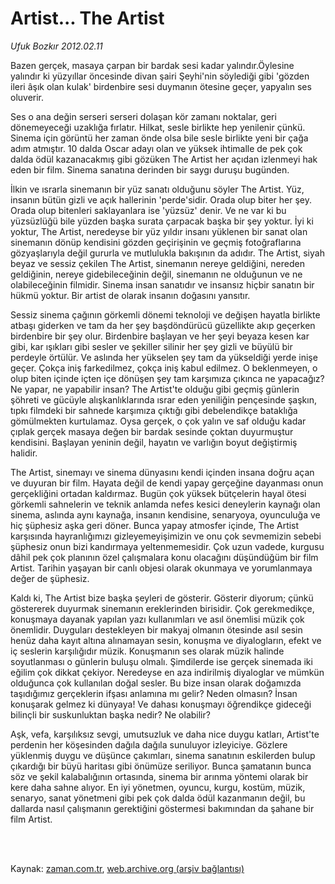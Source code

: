 # Artist... The Artist

*Ufuk Bozkır 2012.02.11*

<td class="columnist-detail">
<p>Bazen gerçek, masaya çarpan bir bardak sesi kadar yalındır.Öylesine yalındır ki yüzyıllar öncesinde divan şairi Şeyhi'nin söylediği gibi 'gözden ileri âşık olan kulak' birdenbire sesi duymanın ötesine geçer, yapyalın ses oluverir.</p>
<p>
<div id="haberMetinDiv">
<p>Ses o ana değin serseri serseri dolaşan kör zamanı noktalar, geri dönemeyeceği uzaklığa fırlatır. Hilkat, sesle birlikte hep yenilenir çünkü. Sinema için görüntü her zaman önde olsa bile sesle birlikte yeni bir çağa adım atmıştır. 10 dalda Oscar adayı olan ve yüksek ihtimalle de pek çok dalda ödül kazanacakmış gibi gözüken The Artist her açıdan izlenmeyi hak eden bir film. Sinema sanatına derinden bir saygı duruşu bugünden.
<p>İlkin ve ısrarla sinemanın bir yüz sanatı olduğunu söyler The Artist. Yüz, insanın bütün gizli ve açık hallerinin 'perde'sidir. Orada olup biter her şey. Orada olup bitenleri saklayanlara ise 'yüzsüz' denir. Ve ne var ki bu yüzsüzlüğü bile yüzden başka surata çarpacak başka bir şey yoktur. İyi ki yoktur, The Artist, neredeyse bir yüz yıldır insanı yüklenen bir sanat olan sinemanın dönüp kendisini gözden geçirişinin ve geçmiş fotoğraflarına gözyaşlarıyla değil gururla ve mutlulukla bakışının da adıdır. The Artist, siyah beyaz ve sessiz çekilen The Artist, sinemanın nereye geldiğini, nereden geldiğinin, nereye gidebileceğinin değil, sinemanın ne olduğunun ve ne olabileceğinin filmidir. Sinema insan sanatıdır ve insansız hiçbir sanatın bir hükmü yoktur. Bir artist de olarak insanın doğasını yansıtır.
<p>Sessiz sinema çağının görkemli dönemi teknoloji ve değişen hayatla birlikte atbaşı giderken ve tam da her şey başdöndürücü güzellikte akıp geçerken birdenbire bir şey olur. Birdenbire başlayan ve her şeyi beyaza kesen kar gibi, kar ışıkları gibi sesler ve şekiller silinir her şey gizli ve büyülü bir perdeyle örtülür. Ve aslında her yükselen şey tam da yükseldiği yerde inişe geçer. Çokça iniş farkedilmez, çokça iniş kabul edilmez. O beklenmeyen, o olup biten içinde içten içe dönüşen şey tam karşımıza çıkınca ne yapacağız? Ne yapar, ne yapabilir insan? The Artist'te olduğu gibi geçmiş günlerin şöhreti ve gücüyle alışkanlıklarında ısrar eden yeniliğin pençesinde şaşkın, tıpkı filmdeki bir sahnede karşımıza çıktığı gibi debelendikçe bataklığa gömülmekten kurtulamaz. Oysa gerçek, o çok yalın ve saf olduğu kadar çıplak gerçek masaya değen bir bardak sesinde çoktan duyurmuştur kendisini. Başlayan yeninin değil, hayatın ve varlığın boyut değiştirmiş halidir.
<p>The Artist, sinemayı ve sinema dünyasını kendi içinden insana doğru açan ve duyuran bir film. Hayata değil de kendi yapay gerçeğine dayanması onun gerçekliğini ortadan kaldırmaz. Bugün çok yüksek bütçelerin hayal ötesi görkemli sahnelerin ve teknik anlamda nefes kesici deneylerin kaynağı olan sinema, aslında aynı kaynağa, insanın kendisine, senaryoya, oyunculuğa ve hiç şüphesiz aşka geri döner. Bunca yapay atmosfer içinde, The Artist karşısında hayranlığımızı gizleyemeyişimizin ve onu çok sevmemizin sebebi şüphesiz onun bizi kandırmaya yeltenmemesidir. Çok uzun vadede, kurgusu dâhil pek çok planının özel çalışmalara konu olacağını düşündüğüm bir film Artist. Tarihin yaşayan bir canlı objesi olarak okunmaya ve yorumlanmaya değer de şüphesiz.
<p>Kaldı ki, The Artist bize başka şeyleri de gösterir. Gösterir diyorum; çünkü göstererek duyurmak sinemanın ereklerinden birisidir. Çok gerekmedikçe, konuşmaya dayanak yapılan yazı kullanımları ve asıl önemlisi müzik çok önemlidir. Duyguları destekleyen bir makyaj olmanın ötesinde asıl sesin henüz daha kayıt altına alınamayan sesin, konuşma ve diyalogların, efekt ve iç seslerin karşılığıdır müzik. Konuşmanın ses olarak müzik halinde soyutlanması o günlerin buluşu olmalı. Şimdilerde ise gerçek sinemada iki eğilim çok dikkat çekiyor. Neredeyse en aza indirilmiş diyaloglar ve mümkün olduğunca çok kullanılan doğal sesler. Bu bize insan olarak doğamızda taşıdığımız gerçeklerin ifşası anlamına mı gelir? Neden olmasın? İnsan konuşarak gelmez ki dünyaya! Ve dahası konuşmayı öğrendikçe gideceği bilinçli bir suskunluktan başka nedir? Ne olabilir?
<p>Aşk, vefa, karşılıksız sevgi, umutsuzluk ve daha nice duygu katları, Artist'te perdenin her köşesinden dağıla dağıla sunuluyor izleyiciye. Gözlere yüklenmiş duygu ve düşünce çakımları, sinema sanatının eskilerden bulup çıkardığı bir büyü haritası gibi önümüze seriliyor. Bunca şamatanın bunca söz ve şekil kalabalığının ortasında, sinema bir arınma yöntemi olarak bir kere daha sahne alıyor. En iyi yönetmen, oyuncu, kurgu, kostüm, müzik, senaryo, sanat yönetmeni gibi pek çok dalda ödül kazanmanın değil, bu dallarda nasıl çalışmanın gerektiğini göstermesi bakımından da şahane bir film Artist.</p></p></p></p></p></p></div>
</p>


<p><br>
		 </br></p></td>

Kaynak: [zaman.com.tr](http://zaman.com.tr/yazar.do?yazino=1243162), [web.archive.org (arşiv bağlantısı)](http://web.archive.org/web/20120214175314/http://zaman.com.tr:80/yazar.do?yazino=1243162)
